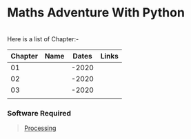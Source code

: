 # Maths Adventure With Python

\
Here is a list of Chapter:- 


|   Chapter	|   Name	|  Dates 	|   Links	| 
|---	|---	|---	|---	|
|   01	|   	|   -2020	|   	|   
|   02	|   	|   -2020	|   	|   
|   03	|   	|   -2020	|   	|   
|   	|   	|   	|   	|  


### Software Required
> [Processing](https://processing.org/download/)

